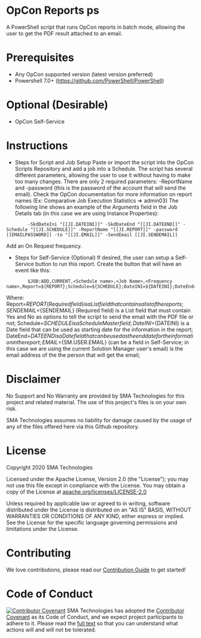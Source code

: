 # OpCon Reports ps
A PowerShell script that runs OpCon reports in batch mode, allowing the user to get the PDF result attached to an email.

# Prerequisites
* Any OpCon supported version (latest version preferred)
* Powershell 7.0+ (https://github.com/PowerShell/PowerShell)

# Optional (Desirable)
* OpCon Self-Service

# Instructions
* Steps for Script and Job Setup
Paste or import the script into the OpCon Scripts Repository and add a job into a Schedule.
The script has several different parameters, allowing the user to use it without having to make too many changes.
There are only 2 required parameters: -ReportName and -password (this is the password of the account that will send the email).
Check the OpCon documentation for more information on report names (Ex: Comparative Job Execution Statistics => admin03)
The following line shows an example of the Arguments field in the Job Details tab (in this case we are using Instance Properties):

```
        -SkdDateIni "[[JI.DATEINI]]" -SkdDateEnd "[[JI.DATEEND]]" -Schedule "[[JI.SCHEDULE]]" -ReportName "[[JI.REPORT]]" -password [[EMAILPASSWORD]] -to "[[JI.EMAIL]]" -SendEmail [[JI.SENDEMAIL]]
```

Add an On Request frequency.

* Steps for Self-Service (Optional)
If desired, the user can setup a Self-Service button to run this report.
Create the button that will have an event like this:

```
        $JOB:ADD,CURRENT,<Schedule name>,<Job Name>,<Frequency name>,Report=${REPORT};Schedule=${SCHEDULE};DateINI=${DATEINI};DateEnd=${DATEEND};EMAIL=${SM.USER.EMAIL};SENDEMAIL=${SENDEMAIL}
```
Where:
Report=${REPORT} (Required field) is a List field that contains a list of the reports;
SENDEMAIL=${SENDEMAIL} (Required field) is a List field that must contain Yes and No as options to tell the script to send the email with the PDF file or not; 
Schedule=${SCHEDULE} is a Schedule Master field;
DateINI=${DATEINI} is a Date field that can be used as starting date for the information in the report;
DateEnd=${DATEEND} is a Date field that can be used as the end date for the information in the report;
EMAIL=${SM.USER.EMAIL} (can be a field in Self-Service; in this case we are using the current Solution Manager user's email) is the email address of the the person that will get the email;


# Disclaimer
No Support and No Warranty are provided by SMA Technologies for this project and related material. The use of this project's files is on your own risk.

SMA Technologies assumes no liability for damage caused by the usage of any of the files offered here via this Github repository.

# License
Copyright 2020 SMA Technologies

Licensed under the Apache License, Version 2.0 (the "License");
you may not use this file except in compliance with the License.
You may obtain a copy of the License at [apache.org/licenses/LICENSE-2.0](http://www.apache.org/licenses/LICENSE-2.0)

Unless required by applicable law or agreed to in writing, software
distributed under the License is distributed on an "AS IS" BASIS,
WITHOUT WARRANTIES OR CONDITIONS OF ANY KIND, either express or implied.
See the License for the specific language governing permissions and
limitations under the License.

# Contributing
We love contributions, please read our [Contribution Guide](CONTRIBUTING.md) to get started!

# Code of Conduct
[![Contributor Covenant](https://img.shields.io/badge/Contributor%20Covenant-v2.0%20adopted-ff69b4.svg)](code-of-conduct.md)
SMA Technologies has adopted the [Contributor Covenant](CODE_OF_CONDUCT.md) as its Code of Conduct, and we expect project participants to adhere to it. Please read the [full text](CODE_OF_CONDUCT.md) so that you can understand what actions will and will not be tolerated.